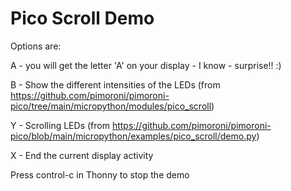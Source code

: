 # Pico Scroll Demo

Options are:

A - you will get the letter 'A' on your display - I know - surprise!! :)

B - Show the different intensities of the LEDs (from https://github.com/pimoroni/pimoroni-pico/tree/main/micropython/modules/pico_scroll)

Y - Scrolling LEDs (from https://github.com/pimoroni/pimoroni-pico/blob/main/micropython/examples/pico_scroll/demo.py)

X - End the current display activity

Press control-c in Thonny to stop the demo
